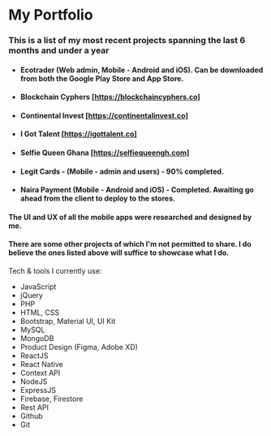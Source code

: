 # My Portfolio

### This is a list of my most recent projects spanning the last 6 months and under a year

- #### Ecotrader (Web admin, Mobile - Android and iOS). Can be downloaded from both the Google Play Store and App Store.
- #### Blockchain Cyphers [https://blockchaincyphers.co]
- #### Continental Invest [https://continentalinvest.co]
- #### I Got Talent [https://igottalent.co]
- #### Selfie Queen Ghana [https://selfiequeengh.com]
- #### Legit Cards - (Mobile - admin and users) - 90% completed.
- #### Naira Payment (Mobile - Android and iOS) - Completed. Awaiting go ahead from the client to deploy to the stores.

#### The UI and UX of all the mobile apps were researched and designed by me.

#### There are some other projects of which I'm not permitted to share. I do believe the ones listed above will suffice to showcase what I do.

Tech & tools I currently use: 
- JavaScript
- jQuery
- PHP
- HTML, CSS
- Bootstrap, Material UI, UI Kit
- MySQL
- MongoDB
- Product Design (Figma, Adobe XD)
- ReactJS
- React Native
- Context API
- NodeJS
- ExpressJS
- Firebase, Firestore
- Rest API
- Github
- Git
